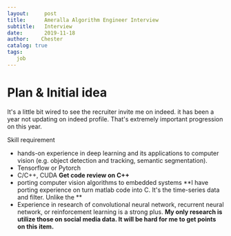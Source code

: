 ```yaml
---
layout:     post
title:      Ameralla Algorithm Engineer Interview
subtitle:   Interview
date:       2019-11-18
author:    Chester
catalog: true
tags:
   job
---
```

# Plan & Initial idea
It's a little bit wired to see the recruiter invite me on indeed. it has been a year not updating on indeed profile. That's extremely important progression on this year.

Skill requirement
-   hands-on experience in deep learning and its applications to computer vision (e.g. object detection and tracking, semantic segmentation).
- Tensorflow or Pytorch
- C/C++, CUDA
  **Get code review on C++**
- porting computer vision algorithms to embedded systems
    **I have porting experience on turn matlab code into C. It's the time-series data and filter. Unlike the **
- Experience in research of convolutional neural network, recurrent neural network, or reinforcement learning is a strong plus.
	**My only research is utilize those on social media data. It will be hard for me to get points on this item.**
<!--stackedit_data:
eyJoaXN0b3J5IjpbLTQ1NjAzNTg5OCwxNDQzNjY0ODI2XX0=
-->